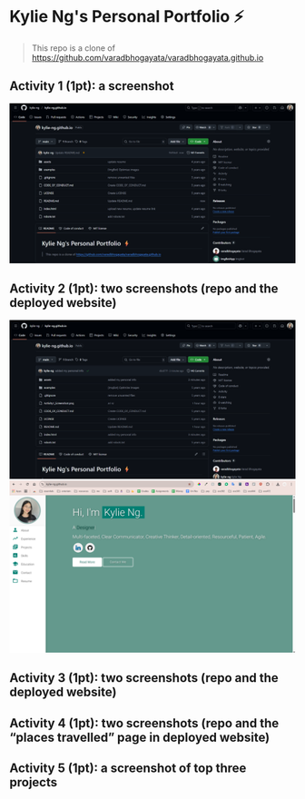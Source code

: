# Kylie Ng's Personal Portfolio ⚡️ 

> This repo is a clone of https://github.com/varadbhogayata/varadbhogayata.github.io

## Activity 1 (1pt): a screenshot 
![Activity 1 Screenshot](Activity1_Screenshot.png)

## Activity 2 (1pt): two screenshots (repo and the deployed website)
![Activity 2 Screenshot Repo](a2_sc_repo.png)
![Activity 2 Screenshot Deployed Website](a2_sc_website.png)

## Activity 3 (1pt): two screenshots (repo and the deployed website)

## Activity 4 (1pt): two screenshots (repo and the “places travelled” page in deployed website)

## Activity 5 (1pt): a screenshot of top three projects 
